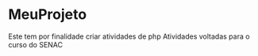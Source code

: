 # MeuProjeto
Este tem por finalidade criar atividades de php 
Atividades voltadas para o curso do SENAC
